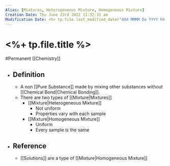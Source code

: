 ```yaml
---
Alias: [Mixtures, Heterogeneous Mixture, Homogeneous Mixture]
Creation Date: Thu June 23rd 2022 11:32:31 am 
Modification Date: <%+ tp.file.last_modified_date("ddd MMMM Do YYYY hh:mm:ss a") %>
---
```

# <%+ tp.file.title %>
#Permanent [[Chemistry]]

- ## Definition
	- A non [[Pure Substance]] made by mixing other substances without [[Chemical Bond|Chemical Bonding]].
	- There are two types of [[Mixture|Mixtures]]
		- [[Mixture|Heterogeneous Mixture]]
			- Not uniform
			- Properties vary with each sample
		- [[Mixture|Homogeneous Mixture]]
			- Uniform
			- Every sample is the same
- ## Reference
	- [[Solutions]] are a type of [[Mixture|Homogeneous Mixture]]